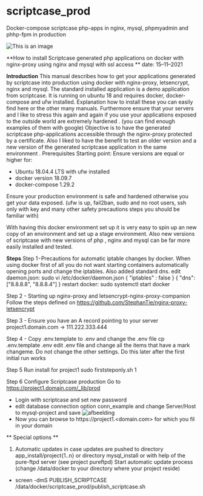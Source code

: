# scriptcase_prod
Docker-compose scriptcase php-apps in nginx, mysql, phpmyadmin and phhp-fpm in production 

![This is an image](https://repository-images.githubusercontent.com/283847593/7454bc80-1bab-11eb-83fa-bb2f2e6f258f)


**How to install Scriptcase generated php applications on docker with nginx-proxy using nginx and mysql with ssl access **
date: 15–11–2021

**Introduction**
This manual describes how to get your applications generated by scriptcase into production using docker with nginx-proxy, letsencrypt, nginx and mysql.
The standard installed application is a demo application from scriptcase.
It is running on ubuntu 18 and requires docker, docker-compose and ufw installed. Explanation how to install these you can easily find here or the other many manuals. Furthermore ensure that your servers and I like to stress this again and again if you use your applications exposed to the outside world are extremely hardened . (you can find enough examples of them with google)
Objective is to have the generated scriptcase php-applications accessible through the nginx-proxy protected by a certificate. Also I liked to have the benefit to test an older version and a new version of the generated scriptcase application in the same environment .
Prerequisites
Starting point: Ensure versions are equal or higher for:
- Ubuntu 18.04.4 LTS with ufw installed 
- docker version 18.09.7
- docker-compose 1.29.2

Ensure your production environment is safe and hardened otherwise  you get your data exposed. (ufw is up, fail2ban, sudo and no root users, ssh only with key and many other safety precautions steps you should  be familiar with)

With having this docker environment set up it is very easy to spin up an new copy of an environment and set up a stage environment.
Also new versions of scriptcase with new versions of php , nginx and mysql can be far more easily installed and tested.

**Steps**
Step 1 - Precautions for automatic iptable changes by docker.
When using docker first of all you do not want starting containers automatically opening ports and change the iptables. Also added standard dns.
edit daemon.json: sudo vi /etc/docker/daemon.json
{ "iptables" : false }
{ "dns": ["8.8.8.8", "8.8.8.4"] }
restart docker:
sudo systemctl start docker

Step 2 - Starting up nginx-proxy and letsencrypt-nginx-proxy-companion
Follow the steps defined on  https://github.com/StephanTie/nginx-proxy-letsencrypt

Step 3 - Ensure you have an A record pointing to your server 
project1.domain.com -> 111.222.333.444

Step 4 - Copy .env.template to .env and change the .env file
cp .env.template .env
edit .env file and change all the items that have a mark changeme.
Do not change the other settings. Do this later after the first initial run works

Step 5 Run install for project1
sudo firststeponly.sh 1

Step 6 Configure Scriptcase production Go to https://project1.domain.com/_lib/prod
- Login with scriptcase and set new password 
- edit database connection option conn_example and change Server/Host to mysql-project and save
![afbeelding](https://user-images.githubusercontent.com/8845918/147996147-8448611b-33e6-4878-b6f8-8b304a215315.png)
- Now you can browse to https://project1.<domain.com>   for which you fil in your domain

** Special options  **
1. Automatic updates in case updates are pushed to directory app_install/project{1..n} or directory mysql_install or with help of the pure-ftpd server (see project pureftpd)
Start automatic update process  (change /data/docker to your directory where your project reside)
- screen -dmS PUBLISH_SCRIPTCASE  /data/docker/scriptcase_prod/publish_scriptcase.sh


